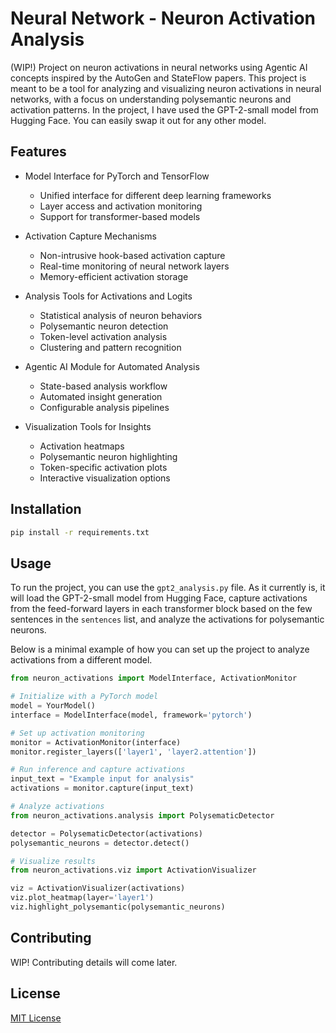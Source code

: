 # Neural Network - Neuron Activation Analysis

(WIP!) Project on neuron activations in neural networks using Agentic AI concepts inspired by the AutoGen and StateFlow papers. This project is meant to be a tool for analyzing and visualizing neuron activations in neural networks, with a focus on understanding polysemantic neurons and activation patterns. In the project, I have used the GPT-2-small model from Hugging Face. You can easily swap it out for any other model.

## Features

- Model Interface for PyTorch and TensorFlow

  - Unified interface for different deep learning frameworks
  - Layer access and activation monitoring
  - Support for transformer-based models

- Activation Capture Mechanisms

  - Non-intrusive hook-based activation capture
  - Real-time monitoring of neural network layers
  - Memory-efficient activation storage

- Analysis Tools for Activations and Logits

  - Statistical analysis of neuron behaviors
  - Polysemantic neuron detection
  - Token-level activation analysis
  - Clustering and pattern recognition

- Agentic AI Module for Automated Analysis

  - State-based analysis workflow
  - Automated insight generation
  - Configurable analysis pipelines

- Visualization Tools for Insights
  - Activation heatmaps
  - Polysemantic neuron highlighting
  - Token-specific activation plots
  - Interactive visualization options

## Installation

```bash
pip install -r requirements.txt
```

## Usage

To run the project, you can use the `gpt2_analysis.py` file. As it currently is, it will load the GPT-2-small model from Hugging Face, capture activations from the feed-forward layers in each transformer block based on the few sentences in the `sentences` list, and analyze the activations for polysemantic neurons.

Below is a minimal example of how you can set up the project to analyze activations from a different model.

```python
from neuron_activations import ModelInterface, ActivationMonitor

# Initialize with a PyTorch model
model = YourModel()
interface = ModelInterface(model, framework='pytorch')

# Set up activation monitoring
monitor = ActivationMonitor(interface)
monitor.register_layers(['layer1', 'layer2.attention'])

# Run inference and capture activations
input_text = "Example input for analysis"
activations = monitor.capture(input_text)

# Analyze activations
from neuron_activations.analysis import PolysematicDetector

detector = PolysematicDetector(activations)
polysemantic_neurons = detector.detect()

# Visualize results
from neuron_activations.viz import ActivationVisualizer

viz = ActivationVisualizer(activations)
viz.plot_heatmap(layer='layer1')
viz.highlight_polysemantic(polysemantic_neurons)
```

## Contributing

WIP! Contributing details will come later.

## License

[MIT License](LICENSE)
